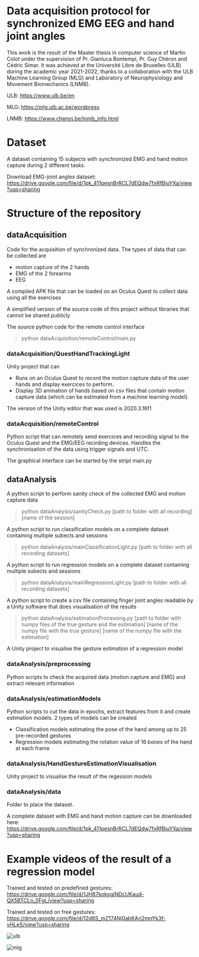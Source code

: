 # Data acquisition protocol for synchronized EMG EEG and hand joint angles
This work is the result of the Master thesis in computer science of Martin Colot under the supervision of Pr. Gianluca Bontempi, Pr. Guy Chéron and Cédric Simar. It was achieved at the Université Libre de Bruxelles (ULB) during the academic year 2021-2022, thanks to a collaboration with the ULB Machine Learning Group (MLG) and Laboratory of Neurophysiology and Movement Biomechanics (LNMB).

ULB: https://www.ulb.be/en

MLG: https://mlg.ulb.ac.be/wordpress

LNMB: https://www.cheron.be/lnmb_info.html

# Dataset

A dataset containing 15 subjects with synchronized EMG and hand motion capture during 2 different tasks.

Download EMG-joint angles dataset: https://drive.google.com/file/d/1pk_411pesnBrRCL7dEQdw7fxRfBiuYXa/view?usp=sharing

# Structure of the repository

## dataAcquisition
Code for the acquisition of synchronized data. The types of data that can be collected are
- motion capture of the 2 hands
- EMG of the 2 forearms
- EEG

A compiled APK file that can be loaded on an Oculus Quest to collect data using all the exercises

A simplified version of the source code of this project without libraries that cannot be shared publicly

The source python code for the remote control interface
> python dataAcquisition/remoteControl/main.py

### dataAcquisition/QuestHandTrackingLight
Unity project that can
- Runs on an Oculus Quest to record the motion capture data of the user hands and display exercices to perform.
- Display 3D animation of hands based on csv files that contain motion capture data (which can be estimated from a machine learning model).

The version of the Unity editor that was used is 2020.3.16f1

### dataAcquisition/remoteControl
Python script that can remotely send exercices and recording signal to the Oculus Quest and the EMG/EEG recirding devices.
Handles the synchronisation of the data using trigger signals and UTC.

The graphical interface can be started by the stript main.py



## dataAnalysis

A python script to perform sanity check of the collected EMG and motion capture data
> python dataAnalysis/sanityCheck.py [path to folder with all recording] [name of the session]

A python script to run classification models on a complete dataset containing multiple subects and sessions
> python dataAnalysis/mainClassificationLight.py [path to folder with all recording datasets]

A python script to run regression models on a complete dataset containing multiple subects and sessions
> python dataAnalysis/mainRegressionLight.py [path to folder with all recording datasets]

A python script to create a csv file containing finger joint angles readable by a Unity software that does visualisation of the results
> python dataAnalysis/estimationProcessing.py [path to folder with numpy files of the true gesture and the estimation] [name of the numpy file with the true gesture] [name of the numpy file with the estimation]

A Unity project to visualise the gesture estimation of a regression model


### dataAnalysis/preprocessing
Python scripts to check the acquired data (motion capture and EMG) and extract relevant information

### dataAnalysis/estimationModels
Python scripts to cut the data in epochs, extract features from it and create estimation models.
2 types of models can be created
- Classification models estimating the pose of the hand among up to 25 pre-recorded gestures
- Regression models estimating the rotation value of 16 bones of the hand at each frame

### dataAnalysis/HandGestureEstimationVisualisation
Unity project to visualise the result of the regession models

### dataAnalysis/data
Folder to place the dataset.

A complete dataset with EMG and hand motion capture can be downloaded here: https://drive.google.com/file/d/1pk_411pesnBrRCL7dEQdw7fxRfBiuYXa/view?usp=sharing


# Example videos of the result of a regression model
Trained and tested on predefined gestures: 
https://drive.google.com/file/d/1JH87kokogjNDcUKaud-QX5BTCLn_0FgL/view?usp=sharing

Trained and tested on free gestures: 
https://drive.google.com/file/d/12d8S_mZ174Nj0abKAri2mnYk3f-vHLeS/view?usp=sharing





![ulb](https://www.ulb.be/uas/ulbout/LOGO/Logo-ULB.svg)

![mlg](https://mlg.ulb.ac.be/wordpress/wp-content/uploads/2018/05/MLG-oldQ256.png)





















